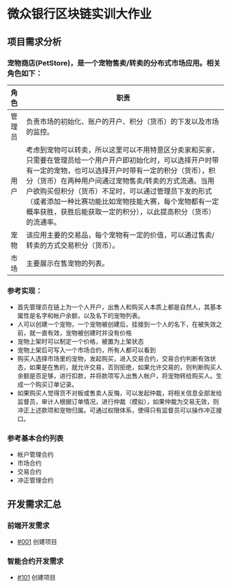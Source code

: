 # 微众银行区块链实训大作业

## 项目需求分析

### 宠物商店(PetStore)，是一个宠物售卖/转卖的分布式市场应用。相关角色如下：

|角色|职责|
|:-|-|
|管理员|负责市场的初始化、账户的开户、积分（货币）的下发以及市场的监控。|
|用户|考虑到宠物可以转卖，所以这里可以不用特意区分卖家和买家，只需要在管理员给一个用户开户即初始化时，可以选择开户时带有一定的宠物，也可以选择开户时带有一定的积分（货币），积分（货币）在两种用户间通过宠物售卖/转卖的方式流通。当用户欲购买但积分（货币）不足时，可以通过管理员下发的形式（或者添加一种比赛功能比如宠物技能大赛，每个宠物都有一定概率获胜，获胜后能获取一定的积分），以此提高积分（货币）的流通率。|
|宠物|该应用主要的交易品，每个宠物有一定的价值，可以通过售卖/转卖的方式交易积分（货币）。|
|市场|主要展示在售宠物的列表。|

### 参考实现：

- 首先管理员在链上为一个人开户，出售人和购买人本质上都是自然人，其基本属性是名字和帐户余额，以及名下的宠物列表。
- 人可以创建一个宠物，一个宠物被创建后，挂接到一个人的名下，在被失效之前，就一直有效，宠物被创建时并没有价格
- 宠物上架时可以制定一个价格，被置为上架状态
- 宠物上架后可写入一个市场合约，所有人都可以看到
- 购买人选择市场里的宠物，发起购买，进入交易合约，交易合约判断有效状态，如果是在售的，就允许交易，否则拒绝，如果允许交易的，则判断购买人余额是否足够，进行扣款，并将款项写入出售人帐户，将宠物转给购买人。生成一个购买订单记录。
- 如果购买人觉得货不对板或售卖人反悔，可以发起仲裁，将相关信息全部发给监督员，审计人根据订单情况，进行仲裁（模拟），如果仲裁为交易无效，则冲正上述款项和宠物归属。可通过权限体系，使得只有监督员可以操作冲正接口。

### 参考基本合约列表

- 帐户管理合约
- 市场合约
- 交易合约
- 冲正管理合约


## 开发需求汇总

### 前端开发需求

- [#001](./WebRequirements/001%20创建项目.md) 创建项目

### 智能合约开发需求

- [#101](./ServerRequirements/101%20创建项目.md) 创建项目
